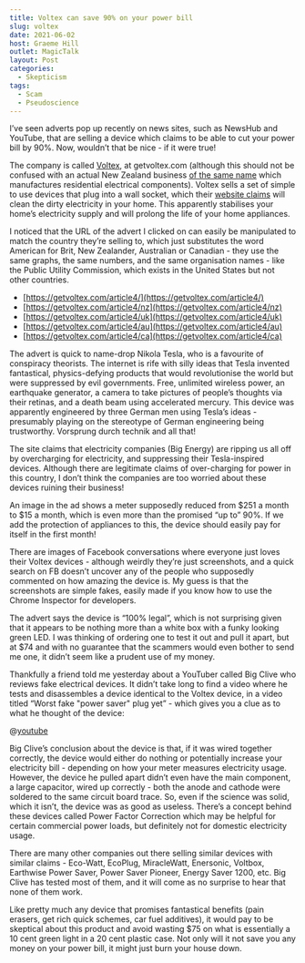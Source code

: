 ```yaml
---
title: Voltex can save 90% on your power bill
slug: voltex
date: 2021-06-02
host: Graeme Hill
outlet: MagicTalk
layout: Post
categories:
  - Skepticism
tags:
  - Scam
  - Pseudoscience
---
```


I’ve seen adverts pop up recently on news sites, such as NewsHub and YouTube, that are selling a device which claims to be able to cut your power bill by 90%. Now, wouldn’t that be nice - if it were true!

<!-- more -->

The company is called [Voltex](https://getvoltex.com/), at getvoltex.com (although this should not be confused with an actual New Zealand business [of the same name](https://voltexelectrical.co.nz/) which manufactures residential electrical components). Voltex sells a set of simple to use devices that plug into a wall socket, which their [website claims](https://getvoltex.com/article4) will clean the dirty electricity in your home. This apparently stabilises your home’s electricity supply and will prolong the life of your home appliances.

I noticed that the URL of the advert I clicked on can easily be manipulated to match the country they’re selling to, which just substitutes the word American for Brit, New Zealander, Australian or Canadian - they use the same graphs, the same numbers, and the same organisation names - like the Public Utility Commission, which exists in the United States but not other countries.

* [https://getvoltex.com/article4/](https://getvoltex.com/article4/)
* [https://getvoltex.com/article4/nz](https://getvoltex.com/article4/nz)
* [https://getvoltex.com/article4/uk](https://getvoltex.com/article4/uk)
* [https://getvoltex.com/article4/au](https://getvoltex.com/article4/au)
* [https://getvoltex.com/article4/ca](https://getvoltex.com/article4/ca)

The advert is quick to name-drop Nikola Tesla, who is a favourite of conspiracy theorists. The internet is rife with silly ideas that Tesla invented fantastical, physics-defying products that would revolutionise the world but were suppressed by evil governments. Free, unlimited wireless power, an earthquake generator, a camera to take pictures of people’s thoughts via their retinas, and a death beam using accelerated mercury. This device was apparently engineered by three German men using Tesla’s ideas - presumably playing on the stereotype of German engineering being trustworthy. Vorsprung durch technik and all that!

The site claims that electricity companies (Big Energy) are ripping us all off by overcharging for electricity, and suppressing their Tesla-inspired devices. Although there are legitimate claims of over-charging for power in this country, I don’t think the companies are too worried about these devices ruining their business!

An image in the ad shows a meter supposedly reduced from $251 a month to $15 a month, which is even more than the promised “up to” 90%. If we add the protection of appliances to this, the device should easily pay for itself in the first month!

There are images of Facebook conversations where everyone just loves their Voltex devices - although weirdly they’re just screenshots, and a quick search on FB doesn’t uncover any of the people who supposedly commented on how amazing the device is. My guess is that the screenshots are simple fakes, easily made if you know how to use the Chrome Inspector for developers.

The advert says the device is “100% legal”, which is not surprising given that it appears to be nothing more than a white box with a funky looking green LED. I was thinking of ordering one to test it out and pull it apart, but at $74 and with no guarantee that the scammers would even bother to send me one, it didn’t seem like a prudent use of my money.

Thankfully a friend told me yesterday about a YouTuber called Big Clive who reviews fake electrical devices. It didn’t take long to find a video where he tests and disassembles a device identical to the Voltex device, in a video titled “Worst fake "power saver" plug yet” - which gives you a clue as to what he thought of the device:

@[youtube](https://youtu.be/yA5G7kR_xa8?t=456)

Big Clive’s conclusion about the device is that, if it was wired together correctly, the device would either do nothing or potentially increase your electricity bill - depending on how your meter measures electricity usage. However, the device he pulled apart didn’t even have the main component, a large capacitor, wired up correctly - both the anode and cathode were soldered to the same circuit board trace. So, even if the science was solid, which it isn’t, the device was as good as useless. There’s a concept behind these devices called Power Factor Correction which may be helpful for certain commercial power loads, but definitely not for domestic electricity usage.

There are many other companies out there selling similar devices with similar claims - Eco-Watt, EcoPlug, MiracleWatt, Enersonic, Voltbox, Earthwise Power Saver, Power Saver Pioneer, Energy Saver 1200, etc. Big Clive has tested most of them, and it will come as no surprise to hear that none of them work.

Like pretty much any device that promises fantastical benefits (pain erasers, get rich quick schemes, car fuel additives), it would pay to be skeptical about this product and avoid wasting $75 on what is essentially a 10 cent green light in a 20 cent plastic case. Not only will it not save you any money on your power bill, it might just burn your house down.
